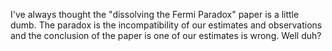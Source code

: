 I've always thought the "dissolving the Fermi Paradox" paper is a little dumb. The paradox is the incompatibility of our estimates and observations and the conclusion of the paper is one of our estimates is wrong. Well duh?

